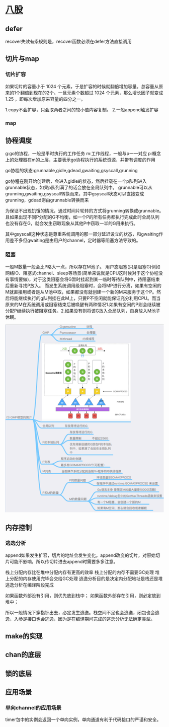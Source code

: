 # [八股](https://docs.kilvn.com/GoExpertProgramming/chapter03/3.1-go_schedule.html)

## defer

recover失效有条规则是，recover函数必须在defer方法直接调用

## 切片与map

### 切片扩容

如果切片的容量小于 1024 个元素，于是扩容的时候就翻倍增加容量。总容量从原来的1个翻倍到现在的2个。一旦元素个数超过 1024 个元素，那么增长因子就变成 1.25 ，即每次增加原来容量的四分之一。

1.copy不会扩容，只会取两者之间的较小值内容复制。
2.一般append触发扩容

### map

## 协程调度

g:go的协程，一般是平时执行的工作任务
m:工作线程，一般与p一一对应
p:概念上的处理器在m的上层，主要表示go协程执行的系统资源，并带有调度的作用

go协程的状态:grunnable,gidle,gdead,gwaiting,gsyscall,grunning

go协程在刚开始创建后，会进入gidle的状态，然后挂载在一个p队列进入grunnable状态，如果p队列满了的话会放在全局队列中。
grunnable可以从grunning,gwaiting,gsyscall转换而来，其中gsyscall状态可以直接变成grunning，gdead则由grunnable转换而来

为保证不出现饥饿的情况，通过时间片轮转的方式将grunning转换成grunnable。且如果出现不同P分配的G不均衡，如一个P的所有任务都执行完成此时全局队列也没有存在G，就会发生窃取现象从其他P中窃取一半的G用来执行。

其中gsyscall这种状态是尊重系统调用的那一部分延迟设立的状态，和gwaiting作用差不多但gwaiting是由用户的channel，定时器等阻塞方法导致的。

### 阻塞

一般M数量一般会比P略大一点，所以存在M池子。
用户态阻塞(只是阻塞G)例如网络IO、阻塞式channel、sleep等场景(简单来说就是CPU这时候对于这个协程没有事情要做)，对于这类阻塞会将G暂时挂起到某一临时等待队列中，待阻塞结束后重新寻找P放入。
而发生系统调用级阻塞时，会将MP进行分离，如果有空闲的M就直接用或者是从M池中取，如果都没有就创建一个新的M来服务于这个P。然后将能继续执行的g队列挂在此M上，只要P不空闲就能保证充分利用CPU。而当原来的M在系统调用或阻塞结束后被唤醒有两种情况1.如果有空闲的P则会继续被分配P继续执行被阻塞任务。2.如果没有则将该G放入全局队列，自身放入M池子休眠。

![协程调度](../asset/312312431414124.png)

## 内存控制

### 逃逸分析

append如果发生扩容，切片的地址会发生变化。append改变的切片，对原始切片可能不影响，所以传切片进去append时需要多多注意。

栈上分配内存比在堆中分配内存有更高的效率
栈上分配的内存不需要GC处理
堆上分配的内存使用完毕会交给GC处理
逃逸分析目的是决定内分配地址是栈还是堆
逃逸分析在编译阶段完成

如果函数外部没有引用，则优先放到栈中；
如果函数外部存在引用，则必定放到堆中；

所以一般情况下穿指针出去，必定发生逃逸。栈空间不足也会逃逸，闭包也会逃逸，入参是接口也会逃逸，因为是在编译期间完成的逃逸分析无法确定类型。

## make的实现

## chan的底层

## 锁的底层

## 应用场景

### 单向channel的应用场景

timer包中的实例会返回一个单向实例，单向通道有利于代码接口的严谨和安全。
